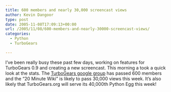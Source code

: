```yaml
---
title: 600 members and nearly 30,000 screencast views
author: Kevin Dangoor
type: post
date: 2005-11-08T17:09:13+00:00
url: /2005/11/08/600-members-and-nearly-30000-screencast-views/
categories:
  - Python
  - TurboGears

---
```

I&#8217;ve been really busy these past few days, working on features for TurboGears 0.9 and creating a new screencast. This morning a took a quick look at the stats. The [TurboGears google group][1] has passed 600 members and the &#8220;20 Minute Wiki&#8221; is likely to pass 30,000 views this week. It&#8217;s also likely that TurboGears.org will serve its 40,000th Python Egg this week!

 [1]: http://groups.google.com/group/turbogears